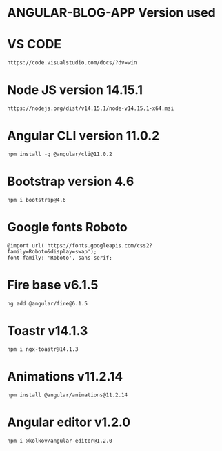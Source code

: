 # ANGULAR-BLOG-APP Version used

# VS CODE 
    https://code.visualstudio.com/docs/?dv=win 
# Node JS version 14.15.1 
    https://nodejs.org/dist/v14.15.1/node-v14.15.1-x64.msi
# Angular CLI version 11.0.2
    npm install -g @angular/cli@11.0.2
# Bootstrap version 4.6
    npm i bootstrap@4.6
# Google fonts Roboto
    @import url('https://fonts.googleapis.com/css2?family=Roboto&display=swap');
    font-family: 'Roboto', sans-serif;
# Fire base v6.1.5
    ng add @angular/fire@6.1.5
# Toastr v14.1.3
    npm i ngx-toastr@14.1.3
# Animations v11.2.14
    npm install @angular/animations@11.2.14
# Angular editor v1.2.0
    npm i @kolkov/angular-editor@1.2.0

